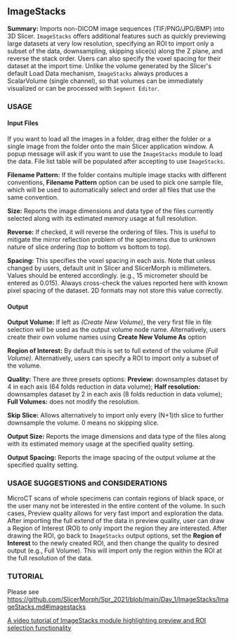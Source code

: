 ## ImageStacks
**Summary:** Imports non-DICOM image sequences (TIF/PNG/JPG/BMP) into 3D Slicer. `ImageStacks` offers additional features such as quickly previewing large datasets at very low resolution, specifying an ROI to import only a subset of the data, downsampling, skipping slice(s) along the Z plane, and reverse the stack order. Users can also specify the voxel spacing for their dataset at the import time. Unlike the volume generated by the Slicer's default Load Data mechanism, `ImageStacks` always produces a ScalarVolume (single channel), so that volumes can be immediately visualized or can be processed with `Segment Editor`.

### USAGE

#### Input Files
If you want to load all the images in a folder, drag either the folder or a single image from the folder onto the main Slicer application window. A popup message will ask if you want to use the `ImageStacks` module to load the data. File list table will be populated after accepting to use `ImageStacks`.

**Filename Pattern:** If the folder contains multiple image stacks with different conventions, **Filename Pattern** option can be used to pick one sample file, which will be used to automatically select and order all files that use the same convention.   

**Size:** Reports the image dimensions and data type of the files currently selected along with its estimated memory usage at full resolution.

**Reverse:** If checked, it will reverse the ordering of files. This is useful to mitigate the mirror reflection problem of the specimens due to unknown nature of slice ordering (top to bottom vs bottom to top).

**Spacing:** This specifies the voxel spacing in each axis. Note that unless changed by users, default unit in Slicer and SlicerMorph is millimeters. Values should be entered accordingly. (e.g., 15 micrometer should be entered as 0.015). Always cross-check the values reported here with known pixel spacing of the dataset. 2D formats may not store this value correctly.  

#### Output

**Output Volume:** If left as _(Create New Volume)_, the very first file in file selection will be used as the output volume node name. Alternatively, users create their own volume names using **Create New Volume As** option

**Region of Interest:** By default this is set to full extend of the volume _(Full Volume)_. Alternatively, users can specify a ROI to import only a subset of the volume.

**Quality:** There are three presets options: **Preview:** downsamples dataset by 4 in each axis (64 folds reduction in data volume); **Half resolution:** downsamples dataset by 2 in each axis (8 folds reduction in data volume); **Full Volumes:** does not modify the resolution. 

**Skip Slice:** Allows alternatively to import only every (N+1)th slice to further downsample the volume. 0 means no skipping slice. 

**Output Size:** Reports the image dimensions and data type of the files along with its estimated memory usage at the specified quality setting.

**Output Spacing:** Reports the image spacing of the output volume at the specified quality setting.

### USAGE SUGGESTIONS and CONSIDERATIONS
MicroCT scans of whole specimens can contain regions of black space, or the user many not be interested in the entire content of the volume. In such cases, Preview quality allows for very fast import and exploration the data. After importing the full extend of the data in preview quality, user can draw a Region of Interest (ROI) to only import the region they are interested. After drawing the ROI, go back to `ImageStacks` output options, set the **Region of Interest** to the newly created ROI, and then change the quality to desired output (e.g., Full Volume). This will import only the region within the ROI at the full resolution of the data. 

### TUTORIAL
Please see https://github.com/SlicerMorph/Spr_2021/blob/main/Day_1/ImageStacks/ImageStacks.md#imagestacks

[A video tutorial of ImageStacks module highlighting preview and ROI selection functionality](https://www.youtube.com/watch?v=tjZUOqnrc_Y&t=2s)



